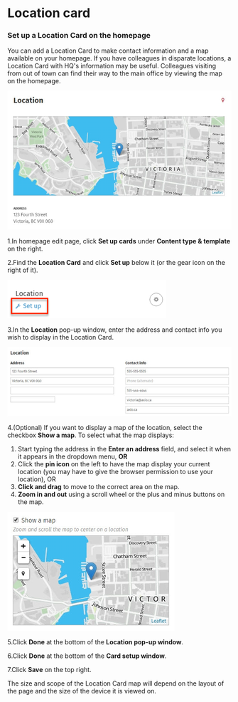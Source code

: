 # Location card

### Set up a Location Card on the homepage

You can add a Location Card to make contact information and a map available on your homepage. If you have colleagues in disparate locations, a Location Card with HQ's information may be useful. Colleagues visiting from out of town can find their way to the main office by viewing the map on the homepage.  


![](../../../../.gitbook/assets/1%20%2834%29.jpg)



1.In homepage edit page, click **Set up cards** under **Content type & template** on the right.

2.Find the **Location Card** and click **Set up** below it \(or the gear icon on the right of it\).

![](../../../../.gitbook/assets/2%20%2859%29.png)

3.In the **Location** pop-up window, enter the address and contact info you wish to display in the Location Card.

![](../../../../.gitbook/assets/5%20%2810%29.jpg)



4.\(Optional\) If you want to display a map of the location, select the checkbox **Show a map**. To select what the map displays:

1. Start typing the address in the **Enter an address** field, and select it when it appears in the dropdown menu, **OR**
2. Click the **pin icon** on the left to have the map display your current location \(you may have to give the browser permission to use your location\), OR
3. **Click and drag** to move to the correct area on the map.
4. **Zoom in and out** using a scroll wheel or the plus and minus buttons on the map. 

![](../../../../.gitbook/assets/4%20%2812%29.jpg)

5.Click **Done** at the bottom of the **Location pop-up window**.

6.Click **Done** at the bottom of the **Card setup window**.

7.Click **Save** on the top right.

The size and scope of the Location Card map will depend on the layout of the page and the size of the device it is viewed on.

  


